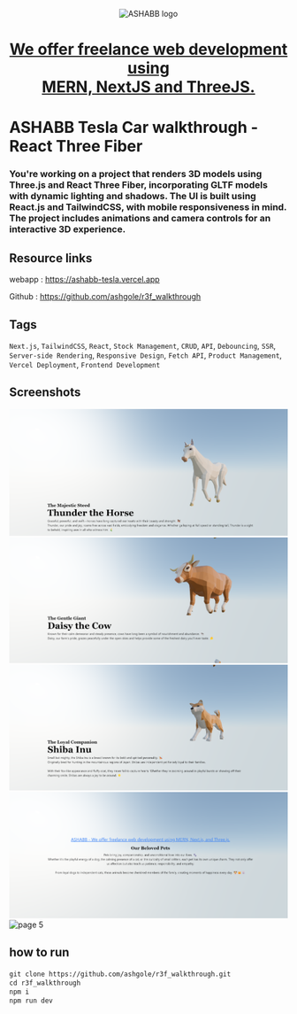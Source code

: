 <p align="center">
  <img src="https://www.ashabb.com/logo.jpg" alt="ASHABB logo" />
</p>
<h1 align='center'>
<a href="https://www.ashabb.com" target="_blank"> We offer freelance web development using <br/> MERN, NextJS and ThreeJS.</a>
</h1>

# ASHABB Tesla Car walkthrough - React Three Fiber

### You're working on a project that renders 3D models using Three.js and React Three Fiber, incorporating GLTF models with dynamic lighting and shadows. The UI is built using React.js and TailwindCSS, with mobile responsiveness in mind. The project includes animations and camera controls for an interactive 3D experience.

## Resource links

webapp : <a href="https://ashabb-tesla.vercel.app/" target="_blank">https://ashabb-tesla.vercel.app</a>

Github : <a href="https://github.com/ashgole/r3f_walkthrough" target="_blank">https://github.com/ashgole/r3f_walkthrough</a>

## Tags

`Next.js`, `TailwindCSS`, `React`, `Stock Management`, `CRUD`, `API`, `Debouncing`, `SSR`, `Server-side Rendering`, `Responsive Design`, `Fetch API`, `Product Management`, `Vercel Deployment`, `Frontend Development`



## Screenshots

![page 1](https://github.com/ashgole/r3f_landing_page/blob/main/screenshots/1.png)
![page 2](https://github.com/ashgole/r3f_landing_page/blob/main/screenshots/2.png)
![page 3](https://github.com/ashgole/r3f_landing_page/blob/main/screenshots/3.png)
![page 4](https://github.com/ashgole/r3f_landing_page/blob/main/screenshots/4.png)
![page 5](https://github.com/ashgole/r3f_landing_page/blob/main/screenshots/5.png)

## how to run

```
git clone https://github.com/ashgole/r3f_walkthrough.git
cd r3f_walkthrough
npm i
npm run dev
```
